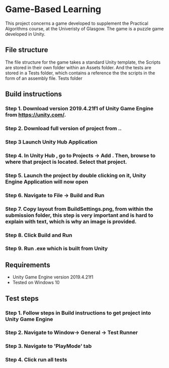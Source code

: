 # Game-Based Learning

This project concerns a game developed to supplement the Practical Algorithms course, at the Univeristy
of Glasgow. The game is a puzzle game developed in Unity. 

## File structure 
The file structure for the game takes a standard Unity template, the Scripts are stored in their own folder within 
an Assets folder. And the tests are stored in a Tests folder, which contains a reference the the scripts in the form of an assembly file.
Tests folder

## Build instructions

### Step 1. Download version 2019.4.21f1 of Unity Game Engine from https://unity.com/.
### Step 2. Download full version of project from ..
### Step 3 Launch Unity Hub Application
### Step 4. In Unity Hub , go to Projects -> Add . Then, browse to where that project is located. Select that project.
### Step 5. Launch the project by double clicking on it, Unity Engine Application will now open
### Step 6. Navigate to  File -> Build and Run 
### Step 7. Copy layout from BuildSettings.png, from within the submission folder, this step is very important and is hard to explain with text, which is why an image is provided.
### Step 8. Click Build and Run
### Step 9. Run .exe which is built from Unity

## Requirements

* Unity Game Engine version 2019.4.21f1 
* Tested on Windows 10


## Test steps

### Step 1. Follow steps in Build instructions to get project into Unity Game Engine
### Step 2. Navigate to Window-> General -> Test Runner
### Step 3. Navigate to 'PlayMode' tab
### Step 4. Click run all tests




